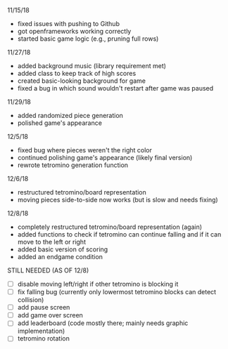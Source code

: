11/15/18
* fixed issues with pushing to Github
* got openframeworks working correctly
* started basic game logic (e.g., pruning full rows)

11/27/18
* added background music (library requirement met)
* added class to keep track of high scores
* created basic-looking background for game
* fixed a bug in which sound wouldn't restart after game was paused

11/29/18
* added randomized piece generation
* polished game's appearance 

12/5/18
* fixed bug where pieces weren't the right color
* continued polishing game's appearance (likely final version)
* rewrote tetromino generation function

12/6/18
* restructured tetromino/board representation
* moving pieces side-to-side now works (but is slow and needs fixing)

12/8/18
* completely restructured tetromino/board representation (again)
* added functions to check if tetromino can continue falling and if it can move to the left or right
* added basic version of scoring
* added an endgame condition


STILL NEEDED (AS OF 12/8)
- [ ] disable moving left/right if other tetromino is blocking it
- [ ] fix falling bug (currently only lowermost tetromino blocks can detect collision) 
- [ ] add pause screen
- [ ] add game over screen
- [ ] add leaderboard (code mostly there; mainly needs graphic implementation)
- [ ] tetromino rotation
